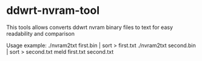 ddwrt-nvram-tool
================
This tools allows converts ddwrt nvram binary files to text for easy readability and comparison

Usage example:
./nvram2txt first.bin | sort > first.txt
./nvram2txt second.bin | sort > second.txt
meld first.txt second.txt

